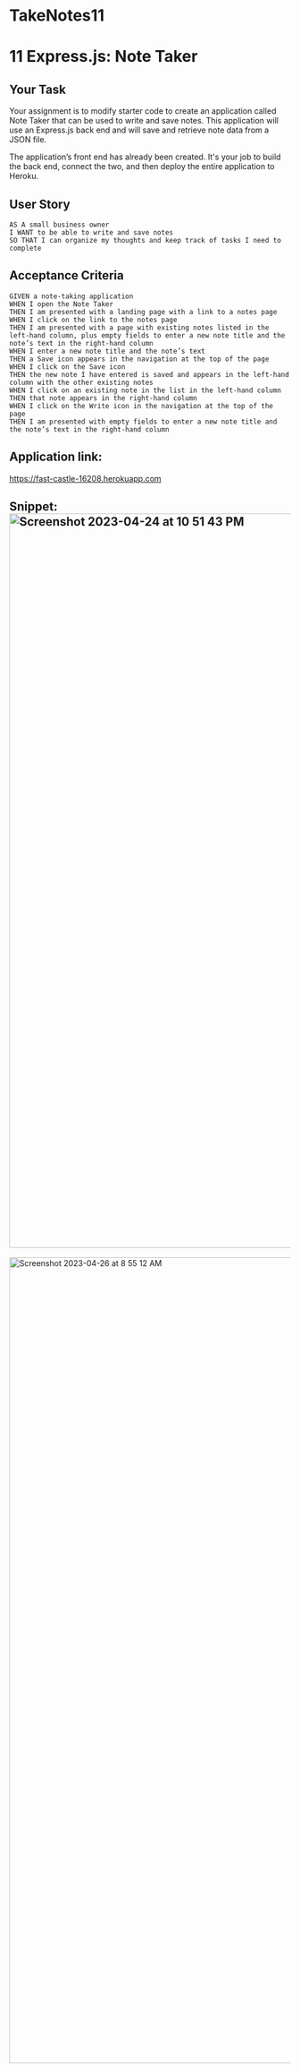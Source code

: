 # TakeNotes11
# 11 Express.js: Note Taker

## Your Task

Your assignment is to modify starter code to create an application called Note Taker that can be used to write and save notes. This application will use an Express.js back end and will save and retrieve note data from a JSON file.

The application’s front end has already been created. It's your job to build the back end, connect the two, and then deploy the entire application to Heroku.


## User Story

```
AS A small business owner
I WANT to be able to write and save notes
SO THAT I can organize my thoughts and keep track of tasks I need to complete
```


## Acceptance Criteria

```
GIVEN a note-taking application
WHEN I open the Note Taker
THEN I am presented with a landing page with a link to a notes page
WHEN I click on the link to the notes page
THEN I am presented with a page with existing notes listed in the left-hand column, plus empty fields to enter a new note title and the note’s text in the right-hand column
WHEN I enter a new note title and the note’s text
THEN a Save icon appears in the navigation at the top of the page
WHEN I click on the Save icon
THEN the new note I have entered is saved and appears in the left-hand column with the other existing notes
WHEN I click on an existing note in the list in the left-hand column
THEN that note appears in the right-hand column
WHEN I click on the Write icon in the navigation at the top of the page
THEN I am presented with empty fields to enter a new note title and the note’s text in the right-hand column
```

## Application link: 
https://fast-castle-16208.herokuapp.com

## Snippet:<img width="1312" alt="Screenshot 2023-04-24 at 10 51 43 PM" src="https://user-images.githubusercontent.com/119374215/234163766-92270c24-f181-4468-b9a8-c213186e4ab9.png">

<img width="1440" alt="Screenshot 2023-04-26 at 8 55 12 AM" src="https://user-images.githubusercontent.com/119374215/234581491-dc23b49e-3548-49bf-81f1-80227c9cc8f8.png">



